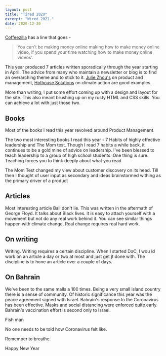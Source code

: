 ```yaml
---
layout: post
title: "Tired 2020"
excerpt: "Wired 2021."
date: 2020-12-30
---
```


[Coffeezilla](https://youtu.be/CWMAOzH20mY) has a line that goes -

> You can't be making money online making how to make money online video, if you spend your time watching how to make money online videos'.

This year produced 7 articles written sporadically through the year starting in April. The advice from many who maintain a newsletter or blog is to find an overarching theme and to stick to it. [Julie Zhou's](https://medium.com/the-year-of-the-looking-glass/how-to-be-strategic-f6630a44f86b) on product and management, [Hothouse Solutions](https://hothouse.substack.com/p/the-future-of-food-is-in-your-own) on climate action are good examples. 

More than writing, I put some effort coming up with a design and layout for the site. This also meant brushing up on my rusty HTML and CSS skills. You can achieve a lot with just those two. 

## Books

Most of the books I read this year revolved around Product Management.

The two most interesting books I read this year - 7 Habits of highly effective leadership and The Mom test. Though I read 7 habits a while back, it continues to be a gold mine of advice on leadership. I've been blessed to teach leadership to a group of high school students. One thing is sure. Teaching forces you to think deeply about what you read.

The Mom Test changed my view about customer discovery on its head. Till then I thought of user input as secondary and ideas brainstormed withing as the primary driver of a product

## Articles 

Most interesting article Ball don't lie. This was written in the aftermath of George Floyd. It talks about Black lives. It is easy to attach yourself with a movement but not do any real work behind it. You can see similar things happen with climate change. Real change requires real hard work.

## On writing 

Writing. Writing requires a certain discipline. When I started DoC, I wou ld work on an article a day or two at most and just get jt done with. The discipline is to hone an article over a couple of days.

## On Bahrain

We've been to the same malls a 100 times. Being a very small island country there is a sense of community. Of historic significance this year was the peace agreement signed with Israel. Bahrain's response to the Coronavirus has been effective. Masks and social distancing were enforced quite early. Bahrain's vaccination effort is second only to Israel.

Fish man

No one needs to be told how Coronavirus felt like.

Remember to breathe.

Happy New Year


